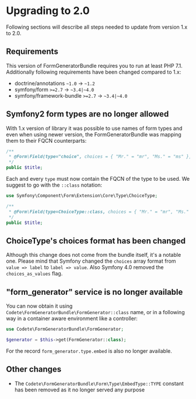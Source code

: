 # Upgrading to 2.0

Following sections will describe all steps needed to update from version 1.x to 2.0.

## Requirements

This version of FormGeneratorBundle requires you to run at least PHP 7.1.
Additionally following requirements have been changed compared to 1.x:

- doctrine/annotations `~1.0` -> `~1.2` 
- symfony/form `>=2.7` -> `~3.4|~4.0` 
- symfony/framework-bundle `>=2.7` -> `~3.4|~4.0`

## Symfony2 form types are no longer allowed

With 1.x version of library it was possible to use names of form types and even when
using newer version, the FormGeneratorBundle was mapping them to their FQCN counterparts:

```php
/**
 * @Form\Field(type="choice", choices = { "Mr." = "mr", "Ms." = "ms" }, "attr" = { "class" = "foo" })
 */
public $title;
```

Each and every `type` must now contain the FQCN of the type to be used. We suggest to go 
with the `::class` notation:

```php
use Symfony\Component\Form\Extension\Core\Type\ChoiceType;

/**
 * @Form\Field(type=ChoiceType::class, choices = { "Mr." = "mr", "Ms." = "ms" }, "attr" = { "class" = "foo" })
 */
public $title;
```

## ChoiceType's choices format has been changed

Although this change does not come from the bundle itself, it's a notable one. Please mind
that Symfony changed the `choices` array format from `value => label` to `label => value`.
Also Symfony 4.0 removed the `choices_as_values` flag.

## "form_generator" service is no longer available

You can now obtain it using `Codete\FormGeneratorBundle\FormGenerator::class` name,
or in a following way in a container aware environment like a controller:

``` php
use Codete\FormGeneratorBundle\FormGenerator;

$generator = $this->get(FormGenerator::class);
```

For the record `form_generator.type.embed` is also no longer available.

## Other changes

- The `Codete\FormGeneratorBundle\Form\Type\EmbedType::TYPE` constant has been removed
as it no longer served any purpose
